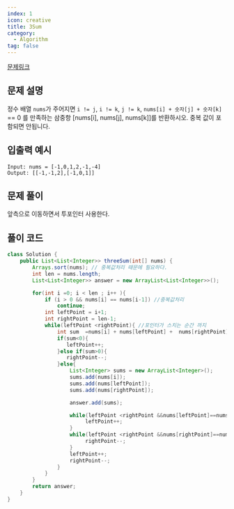```yaml
---
index: 1
icon: creative
title: 3Sum
category:
  - Algorithm
tag: false
---
```


[문제링크](https://leetcode.com/problems/3sum/)

## 문제 설명

정수 배열 `nums`가 주어지면
`i != j`, `i != k`, `j != k`, `nums[i] + 숫자[j] + 숫자[k]` == 0 를 만족하는
삼중항 [nums[i], nums[j], nums[k]]를 반환하시오.
중복 값이 포함되면 안됩니다.

## 입출력 예시

```
Input: nums = [-1,0,1,2,-1,-4]
Output: [[-1,-1,2],[-1,0,1]]
```

## 문제 풀이

앞측으로 이동하면서 투포인터 사용한다.

## 풀이 코드

```java
class Solution {
    public List<List<Integer>> threeSum(int[] nums) {
        Arrays.sort(nums); // 중복값처리 때문에 필요하다.
        int len = nums.length;
        List<List<Integer>> answer = new ArrayList<List<Integer>>();

        for(int i =0; i < len ; i++ ){
            if (i > 0 && nums[i] == nums[i-1]) //중복값처리
                continue;
            int leftPoint = i+1;
            int rightPoint = len-1;
            while(leftPoint <rightPoint){ //포인터가 스치는 순간 까지
                int sum  =nums[i] + nums[leftPoint] +  nums[rightPoint];
                if(sum<0){
                   leftPoint++;
                }else if(sum>0){
                   rightPoint--;
                }else{
                    List<Integer> sums = new ArrayList<Integer>();
                    sums.add(nums[i]);
                    sums.add(nums[leftPoint]);
                    sums.add(nums[rightPoint]);

                    answer.add(sums);

                    while(leftPoint <rightPoint &&nums[leftPoint]==nums[leftPoint+1]){
                         leftPoint++;
                    }
                    while(leftPoint <rightPoint &&nums[rightPoint]==nums[rightPoint-1]){
                         rightPoint--;
                    }
                    leftPoint++;
                    rightPoint--;
                }
            }
        }
        return answer;
    }
}

```
